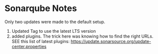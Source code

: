 # Sonarqube Notes

Only two updates were made to the default setup.

1. Updated Tag to use the latest LTS version
2. added plugins. The trick here was knowing how to find the right URLs. SEE this list of latest plugins: https://update.sonarsource.org/update-center.properties
